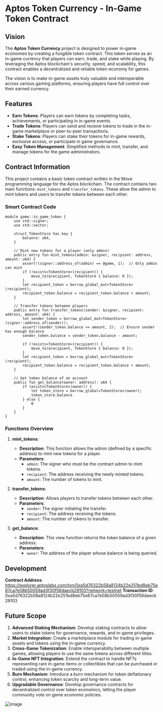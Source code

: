 # Aptos Token Currency - In-Game Token Contract

## Vision

The **Aptos Token Currency** project is designed to power in-game economies by creating a fungible token contract. This token serves as an in-game currency that players can earn, trade, and stake while playing. By leveraging the Aptos blockchain's security, speed, and scalability, this contract enables a decentralized and reliable token economy for games.

The vision is to make in-game assets truly valuable and interoperable across various gaming platforms, ensuring players have full control over their earned currency.

## Features

- **Earn Tokens**: Players can earn tokens by completing tasks, achievements, or participating in in-game events.
- **Trade Tokens**: Players can send and receive tokens to trade in the in-game marketplace or peer-to-peer transactions.
- **Stake Tokens**: Players can stake their tokens for in-game rewards, exclusive access, or participate in game governance.
- **Easy Token Management**: Simplified methods to mint, transfer, and manage tokens for the game administrators.
  
## Contract Information

This project contains a basic token contract written in the Move programming language for the Aptos blockchain. The contract contains two main functions: `mint_tokens` and `transfer_tokens`. These allow the admin to mint tokens and users to transfer tokens between each other.

### Smart Contract Code

```move
module game::in_game_token {
    use std::signer;
    use std::vector;

    struct TokenStore has key {
        balance: u64,
    }

    // Mint new tokens for a player (only admin)
    public entry fun mint_tokens(admin: &signer, recipient: address, amount: u64) {
        assert!(signer::address_of(admin) == @game, 1);  // Only admin can mint
        if (!exists<TokenStore>(recipient)) {
            move_to(&recipient, TokenStore { balance: 0 });
        }
        let recipient_token = borrow_global_mut<TokenStore>(recipient);
        recipient_token.balance = recipient_token.balance + amount;
    }

    // Transfer tokens between players
    public entry fun transfer_tokens(sender: &signer, recipient: address, amount: u64) {
        let sender_token = borrow_global_mut<TokenStore>(signer::address_of(sender));
        assert!(sender_token.balance >= amount, 2);  // Ensure sender has enough balance
        sender_token.balance = sender_token.balance - amount;
        
        if (!exists<TokenStore>(recipient)) {
            move_to(&recipient, TokenStore { balance: 0 });
        }
        let recipient_token = borrow_global_mut<TokenStore>(recipient);
        recipient_token.balance = recipient_token.balance + amount;
    }

    // Get token balance of an account
    public fun get_balance(owner: address): u64 {
        if (exists<TokenStore>(owner)) {
            let token_store = borrow_global<TokenStore>(owner);
            token_store.balance
        } else {
            0
        }
    }
}
```

### Functions Overview

1. **mint_tokens**: 
   - **Description**: This function allows the admin (defined by a specific address) to mint new tokens for a player.
   - **Parameters**: 
     - `admin`: The signer who must be the contract admin to mint tokens.
     - `recipient`: The address receiving the newly minted tokens.
     - `amount`: The number of tokens to mint.
   
2. **transfer_tokens**: 
   - **Description**: Allows players to transfer tokens between each other.
   - **Parameters**: 
     - `sender`: The signer initiating the transfer.
     - `recipient`: The address receiving the tokens.
     - `amount`: The number of tokens to transfer.
   
3. **get_balance**: 
   - **Description**: This view function returns the token balance of a given address.
   - **Parameters**: 
     - `owner`: The address of the player whose balance is being queried.

## Development
**Contract Address**: https://explorer.aptoslabs.com/txn/0xa5d76322b58a8124b22e251bd8eb75e87ca7e08b50059ad3f30f56daecb29103?network=testnet
**Transaction ID**: 0xa5d76322b58a8124b22e251bd8eb75e87ca7e08b50059ad3f30f56daecb29103

## Future Scope

1. **Advanced Staking Mechanism**: Develop staking contracts to allow users to stake tokens for governance, rewards, and in-game privileges.
2. **Market Integration**: Create a marketplace module for trading in-game assets and tokens using the in-game currency.
3. **Cross-Game Tokenization**: Enable interoperability between multiple games, allowing players to use the same tokens across different titles.
4. **In-Game NFT Integration**: Extend the contract to handle NFTs representing rare in-game items or collectibles that can be purchased or traded using the in-game currency.
5. **Burn Mechanism**: Introduce a burn mechanism for token deflationary control, enhancing token scarcity and long-term value.
6. **Upgradable Governance**: Develop governance contracts for decentralized control over token economics, letting the player community vote on game economic policies.

![image](https://github.com/user-attachments/assets/a8dc4689-8c55-4b73-921b-1b30fec59640)
